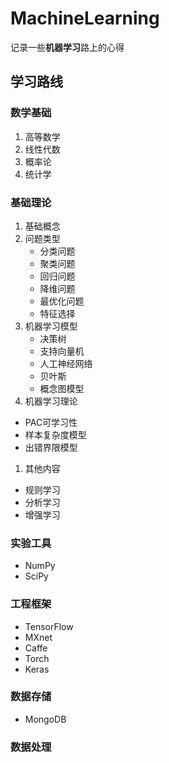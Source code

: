 # MachineLearning
记录一些**机器学习**路上的心得

## 学习路线

### 数学基础

1. 高等数学
1. 线性代数
1. 概率论
1. 统计学

### 基础理论

1. 基础概念
1. 问题类型
   - 分类问题
   - 聚类问题
   - 回归问题
   - 降维问题
   - 最优化问题
   - 特征选择
1. 机器学习模型
   - 决策树
   - 支持向量机
   - 人工神经网络
   - 贝叶斯
   - 概念图模型
1. 机器学习理论
  - PAC可学习性
  - 样本复杂度模型
  - 出错界限模型
1. 其他内容
  - 规则学习
  - 分析学习
  - 增强学习

### 实验工具

- NumPy
- SciPy

### 工程框架

- TensorFlow
- MXnet
- Caffe
- Torch
- Keras

### 数据存储

- MongoDB

### 数据处理
  